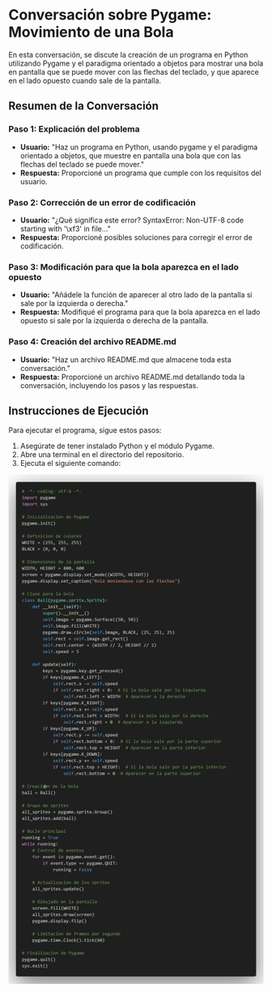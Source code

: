 # Conversación sobre Pygame: Movimiento de una Bola

En esta conversación, se discute la creación de un programa en Python utilizando Pygame y el paradigma orientado a objetos para mostrar una bola en pantalla que se puede mover con las flechas del teclado, y que aparece en el lado opuesto cuando sale de la pantalla.

## Resumen de la Conversación

### Paso 1: Explicación del problema
- **Usuario:** "Haz un programa en Python, usando pygame y el paradigma orientado a objetos, que muestre en pantalla una bola que con las flechas del teclado se puede mover."
- **Respuesta:** Proporcioné un programa que cumple con los requisitos del usuario.

### Paso 2: Corrección de un error de codificación
- **Usuario:** "¿Qué significa este error? SyntaxError: Non-UTF-8 code starting with '\xf3' in file..."
- **Respuesta:** Proporcioné posibles soluciones para corregir el error de codificación.

### Paso 3: Modificación para que la bola aparezca en el lado opuesto
- **Usuario:** "Añádele la función de aparecer al otro lado de la pantalla si sale por la izquierda o derecha."
- **Respuesta:** Modifiqué el programa para que la bola aparezca en el lado opuesto si sale por la izquierda o derecha de la pantalla.

### Paso 4: Creación del archivo README.md
- **Usuario:** "Haz un archivo README.md que almacene toda esta conversación."
- **Respuesta:** Proporcioné un archivo README.md detallando toda la conversación, incluyendo los pasos y las respuestas.

## Instrucciones de Ejecución

Para ejecutar el programa, sigue estos pasos:

1. Asegúrate de tener instalado Python y el módulo Pygame.
2. Abre una terminal en el directorio del repositorio.
3. Ejecuta el siguiente comando:

![code.png](code.png)


